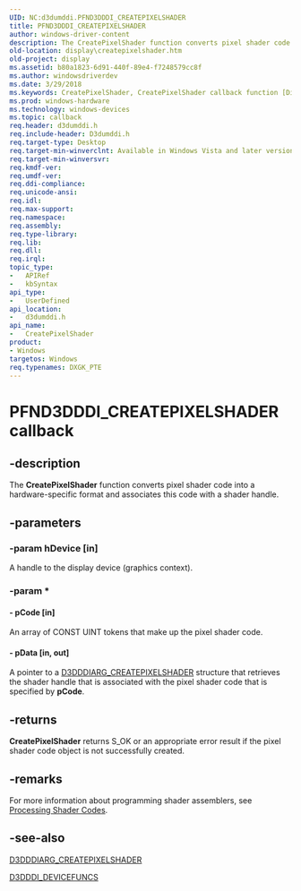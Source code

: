 ```yaml
---
UID: NC:d3dumddi.PFND3DDDI_CREATEPIXELSHADER
title: PFND3DDDI_CREATEPIXELSHADER
author: windows-driver-content
description: The CreatePixelShader function converts pixel shader code into a hardware-specific format and associates this code with a shader handle.
old-location: display\createpixelshader.htm
old-project: display
ms.assetid: b80a1823-6d91-440f-89e4-f7248579cc8f
ms.author: windowsdriverdev
ms.date: 3/29/2018
ms.keywords: CreatePixelShader, CreatePixelShader callback function [Display Devices], PFND3DDDI_CREATEPIXELSHADER, UserModeDisplayDriver_Functions_4e9d378f-d5aa-4b5d-9a66-ff2dd2f8fae8.xml, d3dumddi/CreatePixelShader, display.createpixelshader
ms.prod: windows-hardware
ms.technology: windows-devices
ms.topic: callback
req.header: d3dumddi.h
req.include-header: D3dumddi.h
req.target-type: Desktop
req.target-min-winverclnt: Available in Windows Vista and later versions of the Windows operating systems.
req.target-min-winversvr: 
req.kmdf-ver: 
req.umdf-ver: 
req.ddi-compliance: 
req.unicode-ansi: 
req.idl: 
req.max-support: 
req.namespace: 
req.assembly: 
req.type-library: 
req.lib: 
req.dll: 
req.irql: 
topic_type:
-	APIRef
-	kbSyntax
api_type:
-	UserDefined
api_location:
-	d3dumddi.h
api_name:
-	CreatePixelShader
product:
- Windows
targetos: Windows
req.typenames: DXGK_PTE
---
```


# PFND3DDDI_CREATEPIXELSHADER callback


## -description


The <b>CreatePixelShader</b> function converts pixel shader code into a hardware-specific format and associates this code with a shader handle.


## -parameters




### -param hDevice [in]

 A handle to the display device (graphics context).


### -param *








#### - pCode [in]

 An array of CONST UINT tokens that make up the pixel shader code.


#### - pData [in, out]

 A pointer to a <a href="https://msdn.microsoft.com/library/windows/hardware/ff542952">D3DDDIARG_CREATEPIXELSHADER</a> structure that retrieves the shader handle that is associated with the pixel shader code that is specified by <b>pCode</b>.


## -returns



<b>CreatePixelShader</b> returns S_OK or an appropriate error result if the pixel shader code object is not successfully created.




## -remarks



For more information about programming shader assemblers, see <a href="https://msdn.microsoft.com/c858766c-b414-4971-b4d9-23ec94aca8ea">Processing Shader Codes</a>.




## -see-also




<a href="https://msdn.microsoft.com/library/windows/hardware/ff542952">D3DDDIARG_CREATEPIXELSHADER</a>



<a href="https://msdn.microsoft.com/library/windows/hardware/ff544519">D3DDDI_DEVICEFUNCS</a>
 

 

